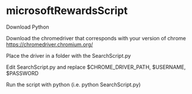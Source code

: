 # microsoftRewardsScript
Download Python

Download the chromedriver that corresponds with your version of chrome https://chromedriver.chromium.org/

Place the driver in a folder with the SearchScript.py

Edit SearchScript.py and replace $CHROME_DRIVER_PATH, $USERNAME, $PASSWORD 

Run the script with python (i.e. python SearchScript.py)
